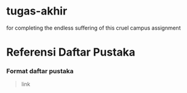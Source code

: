 # tugas-akhir
for completing the endless suffering of this cruel campus assignment

# Referensi Daftar Pustaka
### Format daftar pustaka
> link
